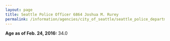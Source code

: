 ```yaml
---
layout: page
title: Seattle Police Officer 6864 Joshua M. Rurey
permalink: /information/agencies/city_of_seattle/seattle_police_department/copbook/6864/
---
```


**Age as of Feb. 24, 2016:** 34.0
